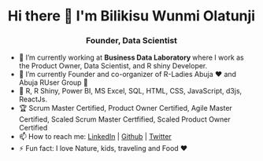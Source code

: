 <h1 align="center"> Hi there 👋 I'm Bilikisu Wunmi Olatunji</h1>
<h3 align="center"> Founder, Data Scientist </h3>

- :office: I’m currently working at <b> Business Data Laboratory </b> where I work as the Product Owner, Data Scientist, and R shiny Developer. 
- 🌱 I’m currently Founder and co-organizer of R-Ladies Abuja ♥ and Abuja RUser Group 🚀
- :handbag: R, R Shiny, Power BI, MS Excel, SQL, HTML, CSS, JavaScript, d3js, ReactJs.
- :trophy: Scrum Master Certified, Product Owner Certified, Agile Master Certified, Scaled Scrum Master Certfified, Scaled Product Owner Certified
- 📫 How to reach me: <a href="https://www.linkedin.com/in/bilikisuolatunji/">LinkedIn</a> | <a href="https://github.com/BWOlatunji">Github</a> | <a href="https://twitter.com/qbwoa">Twitter</a>
- ⚡ Fun fact: I love Nature, kids, traveling and Food ♥ 
